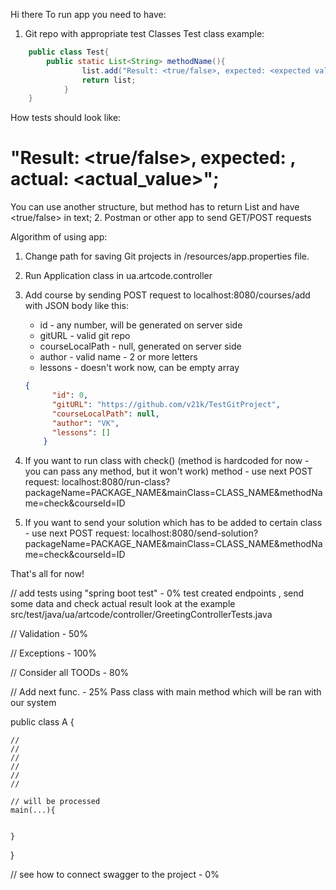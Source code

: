 Hi there
To run app you need to have:
1. Git repo with appropriate test Classes
Test class example:
```java
    public class Test{
        public static List<String> methodName(){
                list.add("Result: <true/false>, expected: <expected value>, actual: <actual_value>");
                return list;
            }   
    }
```

    
How tests should look like:
# "Result: <true/false>, expected: <expected value>, actual: <actual_value>";
    
You can use another structure, but method has to return List<String>
and have <true/false> in text;
2. Postman or other app to send GET/POST requests

Algorithm of using app:
1. Change path for saving Git projects in /resources/app.properties file.
2. Run Application class in ua.artcode.controller
3. Add course by sending POST request to localhost:8080/courses/add with JSON body like this:
     * id - any number, will be generated on server side
     * gitURL - valid git repo
     * courseLocalPath - null, generated on server side
     * author - valid name - 2 or more letters
     * lessons - doesn't work now, can be empty array
    ```json
    {
          "id": 0, 
          "gitURL": "https://github.com/v21k/TestGitProject", 
          "courseLocalPath": null, 
          "author": "VK", 
          "lessons": [] 
        }
     ```
4. If you want to run class with check() (method is hardcoded for now - you
can pass any method, but it won't work) method - use next POST request:
localhost:8080/run-class?packageName=PACKAGE_NAME&mainClass=CLASS_NAME&methodName=check&courseId=ID

5. If you want to send your solution which has to be added to certain class - use next POST request:
localhost:8080/send-solution?packageName=PACKAGE_NAME&mainClass=CLASS_NAME&methodName=check&courseId=ID
    
That's all for now!
  
// add tests using "spring boot test" - 0%
    test created endpoints , send some data and check actual result
    look at the example src/test/java/ua/artcode/controller/GreetingControllerTests.java
    
    
// Validation - 50%

// Exceptions - 100%

// Consider all TOODs - 80%

// Add next func. - 25%
Pass class with main method which will be ran with our system

public class A {

    //
    //
    // 
    //
    //
    //

    // will be processed
    main(...){
        
    
    }



}


// see how to connect swagger to the project - 0%